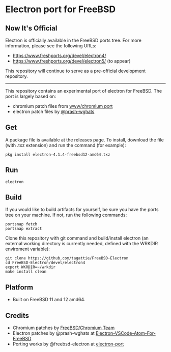 # Electron port for FreeBSD

## Now It's Official
Electron is officially available in the FreeBSD ports tree. For more information, please see the following URLs:

- https://www.freshports.org/devel/electron4/
- https://www.freshports.org/devel/electron5/ (to appear)

This repository will continue to serve as a pre-official development repository.

---

This repository contains an experimental port of electron for FreeBSD. The port is largely based on:

- chromium patch files from [www/chromium port](https://www.freshports.org/www/chromium/)
- electron patch files by [@prash-wghats](https://github.com/prash-wghats/)

## Get
A package file is available at the releases page. To install, download the file (with .txz extension) and run the command (for example):

``` shell
pkg install electron-4.1.4-freebsd12-amd64.txz
```

## Run

``` shell
electron
```

## Build
If you would like to build artifacts for yourself, be sure you have the ports tree on your machine. If not, run the following commands:

``` shell
portsnap fetch
portsnap extract
```

Clone this repository with git command and build/install electron (an external working directory is currently needed, defined with the WRKDIR enviroment variable):

``` shell
git clone https://github.com/tagattie/FreeBSD-Electron
cd FreeBSD-Electron/devel/electron4
export WKRDIR=~/wrkdir
make install clean
```

## Platform
- Built on FreeBSD 11 and 12 amd64.

## Credits
- Chromium patches by [FreeBSD/Chromium Team](https://wiki.freebsd.org/Chromium)
- Electron patches by @prash-wghats at [Electron-VSCode-Atom-For-FreeBSD](https://github.com/prash-wghats/Electron-VSCode-Atom-For-FreeBSD)
- Porting works by @freebsd-electron at [electron-port](https://github.com/freebsd-electron/electron-port)
